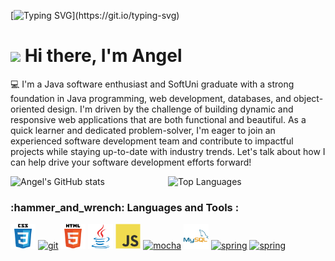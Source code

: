 [![Typing SVG](https://readme-typing-svg.herokuapp.com?font=Courier+new&color=%23808080&size=40&width=800&duration=6969&lines=Welcome+to+my+profile!)](https://git.io/typing-svg)
# <img src="https://raw.githubusercontent.com/iampavangandhi/iampavangandhi/master/gifs/Hi.gif" width="30px"> Hi there, I'm Angel


💻 I'm a Java software enthusiast and SoftUni graduate with a strong foundation in Java programming, web development, databases, and object-oriented design. I'm driven by the challenge of building dynamic and responsive web applications that are both functional and beautiful. As a quick learner and dedicated problem-solver, I'm eager to join an experienced software development team and contribute to impactful projects while staying up-to-date with industry trends. Let's talk about how I can help drive your software development efforts forward!

<div style="display: flex; justify-content: center;">
  <img src="https://github-readme-stats.vercel.app/api?username=AngelJava123&theme=transparent&show_icons=true" alt="Angel's GitHub stats" width="400">
  <img src="https://github-readme-stats-git-masterrstaa-rickstaa.vercel.app/api/top-langs/?username=AngelJava123&theme=transparent" alt="Top Languages" width="400">
</div>

<div>
  <h3>:hammer_and_wrench: Languages and Tools :</h3
  <p> 
    <a href="https://www.w3schools.com/css/" target="_blank" rel="noreferrer"><img src="https://raw.githubusercontent.com/devicons/devicon/master/icons/css3/css3-original-wordmark.svg" alt="css3" width="40" height="40"/></a> 
    <a href="https://git-scm.com/" target="_blank" rel="noreferrer"><img src="https://www.vectorlogo.zone/logos/git-scm/git-scm-icon.svg" alt="git" width="40" height="40"/></a> 
    <a href="https://www.w3.org/html/" target="_blank" rel="noreferrer"><img src="https://raw.githubusercontent.com/devicons/devicon/master/icons/html5/html5-original-wordmark.svg" alt="html5" width="40" height="40"/></a> 
    <a href="https://www.java.com" target="_blank" rel="noreferrer"><img src="https://raw.githubusercontent.com/devicons/devicon/master/icons/java/java-original.svg" alt="java" width="40" height="40"/></a> 
    <a href="https://developer.mozilla.org/en-US/docs/Web/JavaScript" target="_blank" rel="noreferrer"><img src="https://raw.githubusercontent.com/devicons/devicon/master/icons/javascript/javascript-original.svg" alt="javascript" width="40" height="40"/></a> 
    <a href="https://mochajs.org" target="_blank" rel="noreferrer"><img src="https://www.vectorlogo.zone/logos/mochajs/mochajs-icon.svg" alt="mocha" width="40" height="40"/></a> 
    <a href="https://www.mysql.com/" target="_blank" rel="noreferrer"><img src="https://raw.githubusercontent.com/devicons/devicon/master/icons/mysql/mysql-original-wordmark.svg" alt="mysql" width="40" height="40"/></a> 
    <a href="https://spring.io/" target="_blank" rel="noreferrer"><img src="https://www.vectorlogo.zone/logos/springio/springio-icon.svg" alt="spring" width="40" height="40"/></a> 
    <a href="https://spring.io/" target="_blank" rel="noreferrer"><img src="https://www.vectorlogo.zone/logos/atlassian_jira/atlassian_jira-icon.svg" alt="spring" width="40" height="40"/></a> 
  </p>
</div>
